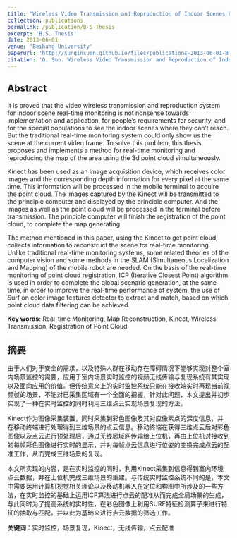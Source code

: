 ```yaml
---
title: "Wireless Video Transmission and Reproduction of Indoor Scenes Based on the Real-time Monitoring"
collection: publications
permalink: /publication/B-S-Thesis
excerpt: 'B.S. Thesis'
date: 2013-06-01
venue: 'Beihang University'
paperurl: 'http://sunqinxuan.github.io/files/publications-2013-06-01-B.S.Thesis.pdf'
citation: 'Q. Sun. Wireless Video Transmission and Reproduction of Indoor Scenes Based on the Real-time Monitoring. B.S. thesis, Beihang University, Beijing, China, 2013.'
---
```


## Abstract

It is proved that the video wireless transmission and reproduction system for indoor scene real-time monitoring is not nonsense towards implementation and application, for people’s requirements for security, and for the special populations to see the indoor scenes where they can’t reach. But the traditional real-time monitoring system could only show us the scene at the current video frame. To solve this problem, this thesis proposes and implements a method for real-time monitoring and reproducing the map of the area using the 3d point cloud simultaneously. 

Kinect has been used as an image acquisition device, which receives color images and the corresponding depth information for every pixel at the same time. This information will be processed in the mobile terminal to acquire the point cloud. The images captured by the Kinect will be transmitted to the principle computer and displayed by the principle computer. And the images as well as the point cloud will be processed in the terminal before transmission. The principle computer will finish the registration of the point cloud, to complete the map generating. 

The method mentioned in this paper, using the Kinect to get point cloud, collects information to reconstruct the scene for real-time monitoring. Unlike traditional real-time monitoring systems, some related theories of the computer vision and some methods in the SLAM (Simultaneous Localization and Mapping) of the mobile robot are needed. On the basis of the real-time monitoring of point cloud registration, ICP (Iterative Closest Point) algorithm is used in order to complete the global scenario generation, at the same time, in order to improve the real-time performance of system, the use of Surf on color image features detector to extract and match, based on which point cloud data filtering can be achieved. 

**Key words**: Real-time Monitoring, Map Reconstruction, Kinect, Wireless Transmission, Registration of Point Cloud

## 摘要

由于人们对于安全的需求，以及特殊人群在移动存在障碍情况下能够实现对整个室内场景监控的需要，应用于室内场景实时监控的视频无线传输与复现系统有其实现以及面向应用的价值。但传统意义上的实时监控系统只能在接收端实时再现当前视频帧的场景，不能对已采集区域有一个全面的把握，针对此问题，本文提出并初步实现了一种在实时监控的同时利用三维点云实现场景复现的方法。

Kinect作为图像采集装置，同时采集到彩色图像及其对应像素点的深度信息，并在移动终端进行处理得到三维场景的点云信息。移动终端在获得三维点云后对彩色图像以及点云进行预处理后，通过无线局域网传输给上位机，再由上位机对接收到的每帧彩色图像进行实时的显示，并对每帧点云信息进行位姿的变换完成点云的配准工作，从而完成三维场景的复现。

本文所实现的内容，是在实时监控的同时，利用Kinect采集到信息得到室内环境点云数据，并在上位机完成三维场景的重建。与传统实时监控系统不同的是，本文中需要运用计算机视觉相关理论以及移动机器人在定位和构图中所涉及的一些方法，在实时监控的基础上运用ICP算法进行点云的配准从而完成全局场景的生成，与此同时为了提高系统的实时性，在彩色图像上利用SURF特征检测算子来进行特征的抽取与匹配，并以此为基础来进行点云数据的筛选工作。

**关键词**：实时监控，场景复现，Kinect，无线传输，点云配准